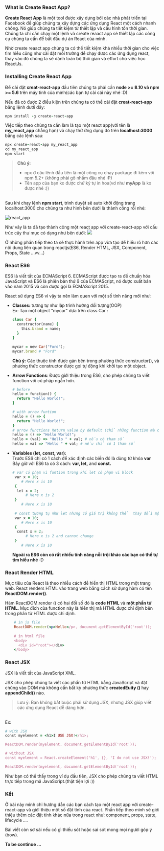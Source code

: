 ### What is Create React App?
**Create React App** là một tool được xây dựng bởi các nhà phát triển tại Facebook để giúp chúng ta xây dựng các ứng dụng React một cách nhanh chóng. Nó giúp chúng ta tiết kiệm từ thiết lập và cấu hình tốn thời gian. Chúng ta chỉ cần chạy một lệnh và create reaact app sẽ thiết lập các công cụ chúng ta cần để bắt đầu dự án React của mình.

Nhờ create reaact app chúng ta có thể tiết kiệm khá nhiều thời gian cho việc tìm hiểu cũng như cài đặt môi trường để chạy được các ứng dụng react, thay vào đó chúng ta sẽ dành toàn bộ thời gian và effort cho việc học ReactJs.

### Installing Create React App
Để cài đặt **creat-react-app** đầu tiên chúng ta phải cần **node >= 8.10 và npm >= 5.6** trên máy tính của mình(các bạn tự cài cái này nhé :D)

Nếu đã có được 2 điều kiện trên chúng ta có thể cài đặt **creat-react-app** bằng lệnh dưới đây:
``` ruby
npm install -g create-react-app
```
Việc tiếp theo chúng ta cần làm là tạo một react app(với tên là **my_react_app** chẳng hạn) và chạy thử ứng dụng đó trên **localhost:3000** bằng các lệnh sau:
``` ruby
npx create-react-app my_react_app
cd my_react_app
npm start
```
>**Chú ý:**
>- npx ở câu lênh đầu tiên là một công cụ chạy package đi kèm với npm 5.2+ (không phải gõ nhầm đâu nhé :P)
>- Tên app của bạn ko được chứ ký tự in hoa(vd như **myApp** là ko được nhé :))

<br>Sau khi chạy lệnh **npm start**, trình duyệt sẽ auto khởi động trang localhost:3000 cho chúng ta như hình bên dưới là thành công rồi nhé:

![react_app](https://images.viblo.asia/faee74e1-c2ee-4512-a7ae-149bd4c457ee.png)

Như vây là ta đã tạo thành công một react app với create-react-app với cấu trúc cây thư mục có dạng như bên dưới:
![](https://images.viblo.asia/77f22c82-96c0-4f83-ae69-341f56df5f90.png)

Ở những phần tiếp theo ta sẽ thực hành trên app vừa tạo để hiểu rõ hơn các nội dung liên quan trong reactjs(ES6, Render HTML, JSX, Component, Props, State ...vv...)

### React ES6
ES6 là viết tắt của ECMAScript 6. ECMAScript được tạo ra để chuẩn hóa JavaScript và ES6 là phiên bản thứ 6 của ECMAScript, nó được xuất bản vào năm 2015 và còn được gọi là ECMAScript 2015.


React sử dụng ES6 vì vậy ta nên làm quen với một số tính năng mới như:
- **Classes:** tương tự như lập trình hướng đối tượng(OOP) 
<br>Ex: Tạo một object "mycar" dựa trên class Car :

    ``` ruby
    class Car {
      constructor(name) {
        this.brand = name;
      }
    }

    mycar = new Car("Ford");
    mycar.brand # "Ford"
    ```
    **Chú ý:** Các thuộc tính được gán bên trong phương thức constructor(), và phương thức constructor được gọi tự động khi khởi tạo một object. 
 
- **Arrow Functions**: Được giới thiệu trong ES6, cho phép chúng ta viết function với cú pháp ngắn hơn.
    ``` ruby
    # before 
    hello = function() {
      return "Hello World!";
    }
    
    # with arrow funtion
    hello = () => {
      return "Hello World!";
    }
    # arrow functions Return value by default (chỉ những function mà chỉ có 1 câu lệnh)
    hello = () => "Hello World!";
    hello = (val) => "Hello " + val; # nếu có tham số
    hello = val => "Hello " + val; # nếu chỉ có 1 tham số
    ```
- **Variables (let, const, var):**
    <br>Trước ES6 chỉ có 1 cách để xác định các biến đó là dùng từ khóa **var**
    <br>Bây giờ với ES6 ta có 3 cách: **var, let,** and **const.**
    ```ruby
    # var có phạm vi funtion trong khi let có phạm vi block
     var x = 10;
        # Here x is 10
     {
      let x = 2;
          # Here x is 2
     }
        # Here x is 10 
        
     # const tương tụ như let nhưng có giá trị không thể  thay đổi một khi đã được khởi tạo.
     var x = 10;
        # Here x is 10
     {
      const x = 2;
          # Here x is 2 and cannot change
     }
        # Here x is 10
    ```
    
    **Ngoài ra  ES6 còn có rất nhiều tính năng nỗi trội khác các bạn có thể tự tìm hiểu nhé** :D
    
### React Render HTML

Mục tiêu của React là theo nhiều cách để hiển thị HTML trong một trang web. React renders HTML vào trang web bằng cách sử dụng hàm có tên **ReactDOM.render()**.

Hàm ReactDOM.render () có hai đối số đó là **code HTML** và **một phần tử HTML**. Mục đích của function này là hiển thị mã HTML được chỉ định bên trong phần tử HTML được chỉ định.
```ruby
    # in js file
    ReactDOM.render(<p>Hello</p>, document.getElementById('root'));
    
    # in html file
    <body>
      <div id="root"></div>
    </body>
```

### React JSX

JSX là viết tắt của JavaScript XML.

JSX cho phép chúng ta viết các phần tử HTML bằng JavaScript và đặt chúng vào DOM mà không cần bất kỳ phương thức **createdEuity ()** hay **appendChild()** nào.
>Lưu ý: Bạn không bắt buộc phải sử dụng JSX, nhưng JSX giúp viết các ứng dụng React dễ dàng hơn.
>
<br>Ex:
``` ruby
# with JSX
const myelement = <h1>I USE JSX!</h1>;

ReactDOM.render(myelement, document.getElementById('root'));

# without JSX
const myelement = React.createElement('h1', {}, 'I do not use JSX!');

ReactDOM.render(myelement, document.getElementById('root'));
```

Như bạn có thể thấy trong ví dụ đầu tiên, JSX cho phép chúng ta viết HTML trực tiếp trong mã JavaScript.(thật tiện lợi :))

### Kết
Ở bài này mình chỉ hướng dẫn các bạn cách tạo một react app với create-react-app và giới thiệu một số đặt tính của react.
Phần tiếp theo mình sẽ giới thiệu thêm các đặt tính khác nữa trong react như: component, props, state, lifecycle .... 

Bài viết còn sơ sài nếu có gì thiếu sót hoặc sai sót mong mọi người góp ý (bow).


**To be continue ...**
